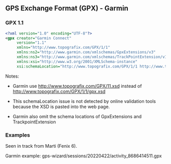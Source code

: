 ## GPS Exchange Format (GPX) - Garmin

### GPX 1.1

```xml
<?xml version="1.0" encoding="UTF-8"?>
<gpx creator="Garmin Connect"
     version="1.1"
     xmlns="http://www.topografix.com/GPX/1/1"
     xmlns:ns2="http://www.garmin.com/xmlschemas/GpxExtensions/v3"
     xmlns:ns3="http://www.garmin.com/xmlschemas/TrackPointExtension/v1"
     xmlns:xsi="http://www.w3.org/2001/XMLSchema-instance"
     xsi:schemaLocation="http://www.topografix.com/GPX/1/1 http://www.topografix.com/GPX/11.xsd">
```

Notes:

- Garmin use http://www.topografix.com/GPX/11.xsd  instead of http://www.topografix.com/GPX/1/1/gpx.xsd 

- This schemaLocation issue is not detected by online validation tools because the XSD is pasted into the web page.
- Garmin also omit the schema locations of GpxExtensions and TrackpointExtension



### Examples

Seen in track from Marti (Fenix 6).

Garmin example: gps-wizard/sessions/20220422/activity_8686414511.gpx

